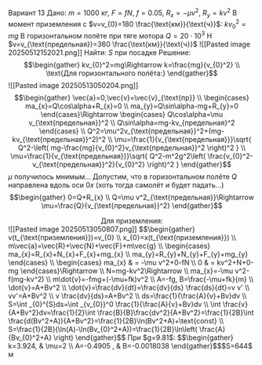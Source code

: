 Вариант 13
Дано:
$m=1000\text{ кг}$, $F=fN$, $f=0.05$, $R_{x}=-\mu v^2$, $R_{y}=kv^2$
В момент приземления с $v=v_{0}=180 \frac{\text{км}}{\text{ч}}$: $kv_{0}^2=mg$
В горизонтальном полёте при тяге мотора $Q=20\cdot10^3\text{ Н}$ $v=v_{\text{предельная}}=360 \frac{\text{км}}{\text{ч}}$
![[Pasted image 20250512152021.png]]
Найти:
$S$ при посадке
Решение:
$$\begin{gather}
kv_{0}^2=mg\Rightarrow k=\frac{mg}{v_{0}^2} \\
\text{Для горизонтального полёта:}
\end{gather}$$
![[Pasted image 20250513050204.png]]
$$\begin{gather}
\vec{a}=0,\vec{v}=\vec{v}_{\text{пр}} \\
\begin{cases}
ma_{x}=Q\cos\alpha+R_{x}=0 \\
ma_{y}=Q\sin\alpha-mg+R_{y}=0
\end{cases}\Rightarrow \begin{cases}
Q\cos\alpha=\mu v_{\text{предельная}}^2 \\
Q\sin\alpha=mg-kv_{предельная}^2
\end{cases} \\
Q^2=\mu^2v_{\text{предельная}}^2+(mg-kv_{\text{предельная}}^2)^2 \\
\mu=\frac{1}{v_{\text{предельная}}}\sqrt{ Q^2-\left( mg-\frac{mg}{v_{0}^2}v_{\text{предельная}}^2 \right)^2 } \\
\mu=\frac{1}{v_{\text{предельная}}}\sqrt{ Q^2-m^2g^2\left( \frac{v_{0}^2-v_{\text{предельная}}^2}{v_{0}^2} \right)^2 }
\end{gather}$$
$\mu$ получилось мнимым... Допустим, что в горизонтальном полёте $Q$ направлена вдоль оси $0x$ (хоть тогда самолёт и будет падать...)
$$\begin{gather}
0=Q+R_{x} \\
Q=\mu v^2_{\text{предельная}}\Rightarrow \mu=\frac{Q}{v_{\text{предельная}}^2}
\end{gather}$$
 <center> Для приземления: </center>
![[Pasted image 20250513050807.png]]
$$\begin{gather}
v(t_{\text{приземления}})=v_{0}  \\
x_{0}=x(t_{\text{приземления}}) \\
m\vec{a}=\vec{R}+\vec{N}+\vec{F}+m\vec{g} \\
\begin{cases}
ma_{x}=R_{x}+N_{x}+F_{x}+mg_{x} \\
ma_{y}=R_{y}+N_{y}+F_{y}+mg_{y}
\end{cases} \\
\begin{cases}
ma_{x} & =  -\mu v^2+0-fN \\
0 & =  kv^2+N+0-mg
\end{cases}\Rightarrow  \\
N=mg-kv^2\Rightarrow  \\
ma_{x}=-\mu v^2-f(mg-kv^2) \\
m\dot{v}=-fmg+(-\mu+fk)v^2 \\
A=-fg, B=\frac{-\mu+fk}{m} \\
\dot{v}=A+Bv^2 \\
\dot{v}=\frac{dv}{dt}=\frac{dv}{ds} \frac{ds}{dt}=v v' \\
vv'=A+Bv^2 \\
v \frac{dv}{ds}=A+Bv^2 \\
ds=\frac{1}{\frac{A}{v}+Bv}dv \\
S=\int _{0}^{S}ds=\int _{v_{0}}^0 \frac{1}{\frac{A}{v}+Bv}dv \\
\int \frac{v}{A+Bv^2}dv=\frac{1}{2}\int \frac{B}{B}\frac{dv^2}{A+Bv^2}=\frac{1}{2B}\int \frac{d(Bv^2+A)}{A+Bv^2}=\frac{1}{2B}\ln(Bv^2+A)+\text{const}  \\
S=\frac{1}{2B}(\ln(A)-\ln(Bv_{0}^2+A))=\frac{1}{2B}\ln\left( \frac{A}{Bv_{0}^2+A} \right) 
\end{gather}$$
При $g=9.81$:
$$\begin{gather}
k=3.924, & 
\mu=2 \\
A=-0.4905 , & 
B=-0.0018038
\end{gather}$$$S=644$ м
